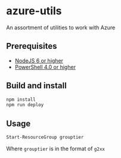 # azure-utils
An assortment of utilities to work with Azure

## Prerequisites
* [NodeJS 6 or higher](https://nodejs.org/)
* [PowerShell 4.0 or higher](https://www.microsoft.com/en-us/download/details.aspx?id=40855)

## Build and install
```bash
npm install
npm run deploy
```

## Usage
```powershell
Start-ResourceGroup grouptier
```

Where `grouptier` is in the format of `g2xx`